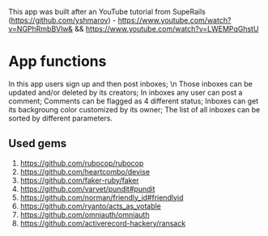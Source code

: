 This app was built after an YouTube tutorial from SupeRails (https://github.com/yshmarov) - https://www.youtube.com/watch?v=NGPhRmbBVlw& && https://www.youtube.com/watch?v=LWEMPqGhstU

# App functions
In this app users sign up and then post inboxes; \n
Those inboxes can be updated and/or deleted by its creators;
In inboxes any user can post a comment;
Comments can be flagged as 4 different status;
Inboxes can get its backgroung color customized by its owner;
The list of all inboxes can be sorted by different parameters.

## Used gems
1. https://github.com/rubocop/rubocop
2. https://github.com/heartcombo/devise
3. https://github.com/faker-ruby/faker
4. https://github.com/varvet/pundit#pundit
5. https://github.com/norman/friendly_id#friendlyid
6. https://github.com/ryanto/acts_as_votable
7. https://github.com/omniauth/omniauth
8. https://github.com/activerecord-hackery/ransack

